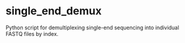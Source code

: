 single_end_demux
================

Python script for demultiplexing single-end sequencing into individual FASTQ files by index.
